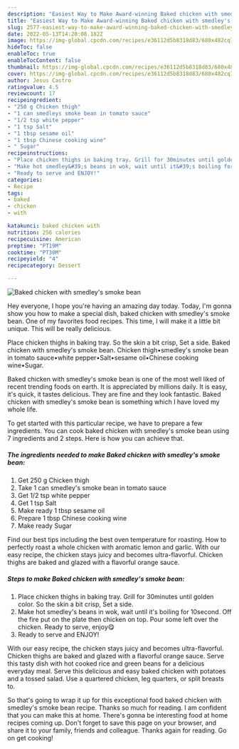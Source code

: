 ```yaml
---
description: "Easiest Way to Make Award-winning Baked chicken with smedley's smoke bean"
title: "Easiest Way to Make Award-winning Baked chicken with smedley's smoke bean"
slug: 2577-easiest-way-to-make-award-winning-baked-chicken-with-smedley-and-39-s-smoke-bean
date: 2022-05-13T14:20:08.182Z
image: https://img-global.cpcdn.com/recipes/e36112d5b8318d83/680x482cq70/baked-chicken-with-smedleys-smoke-bean-recipe-main-photo.jpg
hideToc: false
enableToc: true
enableTocContent: false
thumbnail: https://img-global.cpcdn.com/recipes/e36112d5b8318d83/680x482cq70/baked-chicken-with-smedleys-smoke-bean-recipe-main-photo.jpg
cover: https://img-global.cpcdn.com/recipes/e36112d5b8318d83/680x482cq70/baked-chicken-with-smedleys-smoke-bean-recipe-main-photo.jpg
author: Jesus Castro
ratingvalue: 4.5
reviewcount: 17
recipeingredient:
- "250 g Chicken thigh"
- "1 can smedleys smoke bean in tomato sauce"
- "1/2 tsp white pepper"
- "1 tsp Salt"
- "1 tbsp sesame oil"
- "1 tbsp Chinese cooking wine"
- " Sugar"
recipeinstructions:
- "Place chicken thighs in baking tray. Grill for 30minutes until golden color. So the skin a bit crisp, Set a side."
- "Make hot smedley&#39;s beans in wok, wait until it&#39;s boiling for 10second. Off the fire put on the plate then chicken on top. Pour some left over the chicken. Ready to serve, enjoy😋"
- "Ready to serve and ENJOY!"
categories:
- Recipe
tags:
- baked
- chicken
- with

katakunci: baked chicken with 
nutrition: 256 calories
recipecuisine: American
preptime: "PT19M"
cooktime: "PT30M"
recipeyield: "4"
recipecategory: Dessert

---
```



![Baked chicken with smedley&#39;s smoke bean](https://img-global.cpcdn.com/recipes/e36112d5b8318d83/680x482cq70/baked-chicken-with-smedleys-smoke-bean-recipe-main-photo.jpg)

Hey everyone, I hope you're having an amazing day today. Today, I'm gonna show you how to make a special dish, baked chicken with smedley&#39;s smoke bean. One of my favorites food recipes. This time, I will make it a little bit unique. This will be really delicious.

Place chicken thighs in baking tray. So the skin a bit crisp, Set a side. Baked chicken with smedley&#39;s smoke bean. Chicken thigh•smedley&#39;s smoke bean in tomato sauce•white pepper•Salt•sesame oil•Chinese cooking wine•Sugar.

Baked chicken with smedley&#39;s smoke bean is one of the most well liked of recent trending foods on earth. It is appreciated by millions daily. It is easy, it's quick, it tastes delicious. They are fine and they look fantastic. Baked chicken with smedley&#39;s smoke bean is something which I have loved my whole life.


To get started with this particular recipe, we have to prepare a few ingredients. You can cook baked chicken with smedley&#39;s smoke bean using 7 ingredients and 2 steps. Here is how you can achieve that.

<!--inarticleads1-->

##### The ingredients needed to make Baked chicken with smedley&#39;s smoke bean:

1. Get 250 g Chicken thigh
1. Take 1 can smedley&#39;s smoke bean in tomato sauce
1. Get 1/2 tsp white pepper
1. Get 1 tsp Salt
1. Make ready 1 tbsp sesame oil
1. Prepare 1 tbsp Chinese cooking wine
1. Make ready  Sugar


Find our best tips including the best oven temperature for roasting. How to perfectly roast a whole chicken with aromatic lemon and garlic. With our easy recipe, the chicken stays juicy and becomes ultra-flavorful. Chicken thighs are baked and glazed with a flavorful orange sauce. 

<!--inarticleads2-->

##### Steps to make Baked chicken with smedley&#39;s smoke bean:

1. Place chicken thighs in baking tray. Grill for 30minutes until golden color. So the skin a bit crisp, Set a side.
1. Make hot smedley&#39;s beans in wok, wait until it&#39;s boiling for 10second. Off the fire put on the plate then chicken on top. Pour some left over the chicken. Ready to serve, enjoy😋
1. Ready to serve and ENJOY!

With our easy recipe, the chicken stays juicy and becomes ultra-flavorful. Chicken thighs are baked and glazed with a flavorful orange sauce. Serve this tasty dish with hot cooked rice and green beans for a delicious everyday meal. Serve this delicious and easy baked chicken with potatoes and a tossed salad. Use a quartered chicken, leg quarters, or split breasts to. 

So that's going to wrap it up for this exceptional food baked chicken with smedley&#39;s smoke bean recipe. Thanks so much for reading. I am confident that you can make this at home. There's gonna be interesting food at home recipes coming up. Don't forget to save this page on your browser, and share it to your family, friends and colleague. Thanks again for reading. Go on get cooking!
